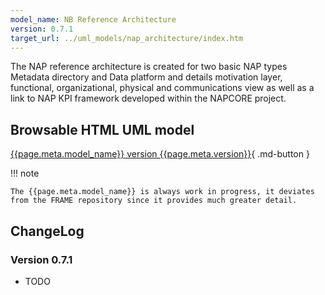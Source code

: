 ```yaml
---
model_name: NB Reference Architecture
version: 0.7.1
target_url: ../uml_models/nap_architecture/index.htm
---
```


The NAP reference architecture is created for two basic NAP types Metadata directory and Data platform and details motivation layer, functional, organizational, physical and communications view as well as a link to NAP KPI framework developed within the NAPCORE project.

## Browsable HTML UML model

[{{page.meta.model_name}} version {{page.meta.version}}]({{page.meta.target_url}}){ .md-button }

!!! note

    The {{page.meta.model_name}} is always work in progress, it deviates from the FRAME repository since it provides much greater detail. 

## ChangeLog

### Version 0.7.1

- TODO


